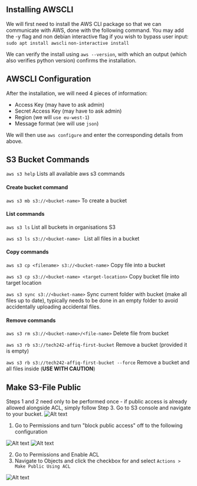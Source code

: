 
## Installing AWSCLI
We will first need to install the AWS CLI package so that we can communicate with AWS, done with the following command. You may add the -y flag and non debian interactive flag if you wish to bypass user input:
```sudo apt install awscli```
```non-interactive install```

We can verify the install using ```aws --version```, with which an output (which also verifies python version) confirms the installation.

## AWSCLI Configuration
After the installation, we will need 4 pieces of information:
* Access Key (may have to ask admin)
* Secret Access Key (may have to ask admin)
* Region (we will ``use eu-west-1``)
* Message format (we will use ``json``)

We will then use ```aws configure``` and enter the corresponding details from above.

## S3 Bucket Commands
```aws s3 help``` Lists all available aws s3 commands

#### Create bucket command

```aws s3 mb s3://<bucket-name>``` To create a bucket

#### List commands

```aws s3 ls``` List all buckets in organisations S3

```aws s3 ls s3://<bucket-name> ``` List all files in a bucket

#### Copy commands

```aws s3 cp <filename> s3://<bucket-name>``` Copy file into a bucket

```aws s3 cp s3://<bucket-name> <target-location>``` Copy bucket file into target location

```aws s3 sync s3://<bucket-name>``` Sync current folder with bucket (make all files up to date), typically needs to be done in an empty folder to avoid accidentally uploading accidental files.


#### Remove commands
```aws s3 rm s3://<bucket-name>/<file-name>``` Delete file from bucket

```aws s3 rb s3://tech242-affiq-first-bucket``` Remove a bucket (provided it is empty)

```aws s3 rb s3://tech242-affiq-first-bucket --force``` Remove a bucket and all files inside (**USE WITH CAUTION**)

## Make S3-File Public
Steps 1 and 2 need only to be performed once - if public access is already allowed alongside ACL, simply follow Step 3. 
Go to S3 console and navigate to your bucket.
![Alt text](S3-Navigation.PNG)

1. Go to Permissions and turn "block public access" off to the following configuration
   
![Alt text](BlockAccessEditbutton.PNG)
![Alt text](PublicAccessConfig.PNG)

2. Go to Permissions and Enable ACL
3. Navigate to Objects and click the checkbox for <File-To-Publicise> and select ```Actions > Make Public Using ACL```

![Alt text](ObjectMakePublicACL.PNG)



